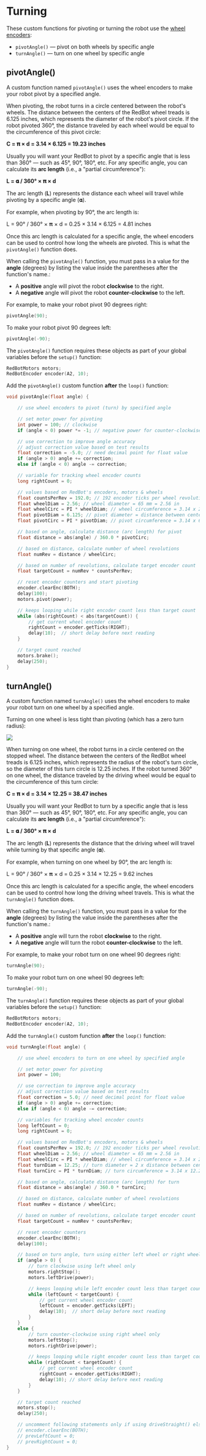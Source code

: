 # Turning

These custom functions for pivoting or turning the robot use the [wheel encoders](../physical-inputs/wheel-encoders.md):

* `pivotAngle()` — pivot on both wheels by specific angle
* `turnAngle()` — turn on one wheel by specific angle

## pivotAngle\(\)

A custom function named `pivotAngle()` uses the wheel encoders to make your robot pivot by a specified angle.

When pivoting, the robot turns in a circle centered between the robot's wheels. The distance between the centers of the RedBot wheel treads is 6.125 inches, which represents the diameter of the robot's pivot circle. If the robot pivoted 360°, the distance traveled by each wheel would be equal to the circumference of this pivot circle:

**C = 𝛑 × d = 3.14 × 6.125 = 19.23 inches**

Usually you will want your RedBot to pivot by a specific angle that is less than 360° — such as 45°, 90°, 180°, etc. For any specific angle, you can calculate its **arc length** \(i.e., a "partial circumference"\):

**L = 𝛂 / 360° × 𝛑 × d**

The arc length \(**L**\) represents the distance each wheel will travel while pivoting by a specific angle \(𝛂\).

For example, when pivoting by 90°, the arc length is:

L = 90° / 360° × 𝛑 × d = 0.25 × 3.14 × 6.125 = 4.81 inches

Once this arc length is calculated for a specific angle, the wheel encoders can be used to control how long the wheels are pivoted. This is what the `pivotAngle()` function does.

When calling the `pivotAngle()` function, you must pass in a value for the **angle** \(degrees\) by listing the value inside the parentheses after the function's name.:

* A **positive** angle will pivot the robot **clockwise** to the right.
* A **negative** angle will pivot the robot **counter-clockwise** to the left.

For example, to make your robot pivot 90 degrees right:

```cpp
pivotAngle(90);
```

To make your robot pivot 90 degrees left:

```cpp
pivotAngle(-90);
```

The `pivotAngle()` function requires these objects as part of your global variables before the `setup()` function:

```cpp
RedBotMotors motors;
RedBotEncoder encoder(A2, 10);
```

Add the `pivotAngle()` custom function **after** the `loop()` function:

```cpp
void pivotAngle(float angle) {

    // use wheel encoders to pivot (turn) by specified angle

    // set motor power for pivoting
    int power = 100; // clockwise
    if (angle < 0) power *= -1; // negative power for counter-clockwise

    // use correction to improve angle accuracy
    // adjust correction value based on test results
    float correction = -5.0; // need decimal point for float value
    if (angle > 0) angle += correction;
    else if (angle < 0) angle -= correction;

    // variable for tracking wheel encoder counts
    long rightCount = 0;

    // values based on RedBot's encoders, motors & wheels
    float countsPerRev = 192.0; // 192 encoder ticks per wheel revolution
    float wheelDiam = 2.56; // wheel diameter = 65 mm = 2.56 in
    float wheelCirc = PI * wheelDiam; // wheel circumference = 3.14 x 2.56 in = 8.04 in
    float pivotDiam = 6.125; // pivot diameter = distance between centers of wheel treads = 6.125 in
    float pivotCirc = PI * pivotDiam; // pivot circumference = 3.14 x 6.125 in = 19.23 in

    // based on angle, calculate distance (arc length) for pivot
    float distance = abs(angle) / 360.0 * pivotCirc;

    // based on distance, calculate number of wheel revolutions
    float numRev = distance / wheelCirc;

    // based on number of revolutions, calculate target encoder count
    float targetCount = numRev * countsPerRev;

    // reset encoder counters and start pivoting
    encoder.clearEnc(BOTH);
    delay(100);
    motors.pivot(power);

    // keeps looping while right encoder count less than target count
    while (abs(rightCount) < abs(targetCount)) {
        // get current wheel encoder count
        rightCount = encoder.getTicks(RIGHT);
        delay(10);  // short delay before next reading
    }

    // target count reached
    motors.brake();
    delay(250);
}
```

## turnAngle\(\)

A custom function named `turnAngle()` uses the wheel encoders to make your robot turn on one wheel by a specified angle.

Turning on one wheel is less tight than pivoting \(which has a zero turn radius\):

![](../../.gitbook/assets/pivot-vs-turn.png)

When turning on one wheel, the robot turns in a circle centered on the stopped wheel. The distance between the centers of the RedBot wheel treads is 6.125 inches, which represents the radius of the robot's turn circle, so the diameter of this turn circle is 12.25 inches. If the robot turned 360° on one wheel, the distance traveled by the driving wheel would be equal to the circumference of this turn circle:

**C = 𝛑 × d = 3.14 × 12.25 = 38.47 inches**

Usually you will want your RedBot to turn by a specific angle that is less than 360° — such as 45°, 90°, 180°, etc. For any specific angle, you can calculate its **arc length** \(i.e., a "partial circumference"\):

**L = 𝛂 / 360° × 𝛑 × d**

The arc length \(**L**\) represents the distance that the driving wheel will travel while turning by that specific angle \(𝛂\).

For example, when turning on one wheel by 90°, the arc length is:

L = 90° / 360° × 𝛑 × d = 0.25 × 3.14 × 12.25 = 9.62 inches

Once this arc length is calculated for a specific angle, the wheel encoders can be used to control how long the driving wheel travels. This is what the `turnAngle()` function does.

When calling the `turnAngle()` function, you must pass in a value for the **angle** \(degrees\) by listing the value inside the parentheses after the function's name.:

* A **positive** angle will turn the robot **clockwise** to the right.
* A **negative** angle will turn the robot **counter-clockwise** to the left.

For example, to make your robot turn on one wheel 90 degrees right:

```cpp
turnAngle(90);
```

To make your robot turn on one wheel 90 degrees left:

```cpp
turnAngle(-90);
```

The `turnAngle()` function requires these objects as part of your global variables before the `setup()` function:

```cpp
RedBotMotors motors;
RedBotEncoder encoder(A2, 10);
```

Add the `turnAngle()` custom function **after** the `loop()` function:

```cpp
void turnAngle(float angle) {

    // use wheel encoders to turn on one wheel by specified angle

    // set motor power for pivoting
    int power = 100;

    // use correction to improve angle accuracy
    // adjust correction value based on test results
    float correction = 5.0; // need decimal point for float value
    if (angle > 0) angle += correction;
    else if (angle < 0) angle -= correction;

    // variables for tracking wheel encoder counts
    long leftCount = 0;
    long rightCount = 0;

    // values based on RedBot's encoders, motors & wheels
    float countsPerRev = 192.0; // 192 encoder ticks per wheel revolution
    float wheelDiam = 2.56; // wheel diameter = 65 mm = 2.56 in
    float wheelCirc = PI * wheelDiam; // wheel circumference = 3.14 x 2.56 in = 8.04 in
    float turnDiam = 12.25; // turn diameter = 2 x distance between centers of wheel treads = 2 x 6.125 in
    float turnCirc = PI * turnDiam; // turn circumference = 3.14 x 12.25 in = 38.47 in

    // based on angle, calculate distance (arc length) for turn
    float distance = abs(angle) / 360.0 * turnCirc;

    // based on distance, calculate number of wheel revolutions
    float numRev = distance / wheelCirc;

    // based on number of revolutions, calculate target encoder count
    float targetCount = numRev * countsPerRev;

    // reset encoder counters
    encoder.clearEnc(BOTH);
    delay(100);

    // based on turn angle, turn using either left wheel or right wheel
    if (angle > 0) {
        // turn clockwise using left wheel only
        motors.rightStop();
        motors.leftDrive(power);

        // keeps looping while left encoder count less than target count
        while (leftCount < targetCount) {
            // get current wheel encoder count
            leftCount = encoder.getTicks(LEFT);
            delay(10);  // short delay before next reading
        }
    }
    else {
        // turn counter-clockwise using right wheel only
        motors.leftStop();
        motors.rightDrive(power);

        // keeps looping while right encoder count less than target count
        while (rightCount < targetCount) {
            // get current wheel encoder count
            rightCount = encoder.getTicks(RIGHT);
            delay(10); // short delay before next reading
        } 
    }

    // target count reached
    motors.stop();
    delay(250);

    // uncomment following statements only if using driveStraight() elsewhere in program
    // encoder.clearEnc(BOTH);
    // prevLeftCount = 0;
    // prevRightCount = 0;
}
```

